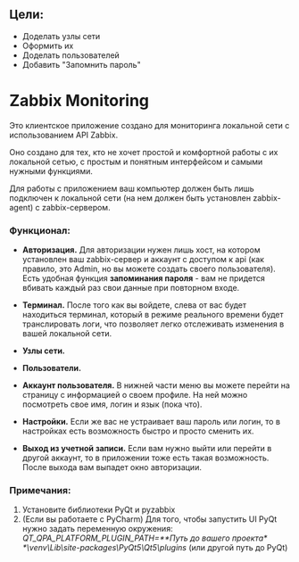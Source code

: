 ## Цели:

- Доделать узлы сети
- Оформить их
- Доделать пользователей
- Добавить "Запомнить пароль"

# Zabbix Monitoring

Это клиентское приложение создано для мониторинга локальной сети с 
использованием API Zabbix.

Оно создано для тех, кто не хочет простой и комфортной работы с их
локальной сетью, с простым и понятным интерфейсом и самыми нужными функциями.

Для работы с приложением ваш компьютер должен быть лишь подключен к локальной
сети (на нем должен быть установлен zabbix-agent) c zabbix-сервером.

### Функционал:

- **Авторизация.** Для авторизации нужен лишь хост, на котором установлен ваш
zabbix-сервер и аккаунт с доступом к api (как правило, это Admin, но вы можете
создать своего пользователя). Есть удобная функция **запоминания пароля** - вам
не придется вбивать каждый раз свои данные при повторном входе.


- **Терминал.** После того как вы войдете, слева от вас будет находиться
терминал, который в режиме реального времени будет транслировать логи, что
позволяет легко отслеживать изменения в вашей локальной сети.


- **Узлы сети.**


- **Пользователи.**


- **Аккаунт пользователя.** В нижней части меню вы можете перейти на страницу
с информацией о своем профиле. На ней можно посмотреть свое имя, логин и язык
(пока что).


- **Настройки.** Если же вас не устраивает ваш пароль или логин, то в
настройках есть возможность быстро и просто сменить их.


- **Выход из учетной записи.** Если вам нужно выйти или перейти в другой
аккаунт, то в приложении тоже есть такая возможность. После выхода вам
выпадет окно авторизации.


### Примечания:

1. Установите библиотеки PyQt и pyzabbix
2. (Если вы работаете с PyCharm) Для того, чтобы запустить UI PyQt нужно задать
переменную окружения: _QT_QPA_PLATFORM_PLUGIN_PATH=\*\*Путь до вашего проекта\*
\*\venv\Lib\site-packages\PyQt5\Qt5\plugins_ (или другой путь до PyQt)